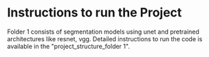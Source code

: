 # Instructions to run the Project

Folder 1 consists of segmentation models using unet and pretrained architectures like resnet, vgg. Detailed instructions to run the code is available in the "project_structure_folder 1".

